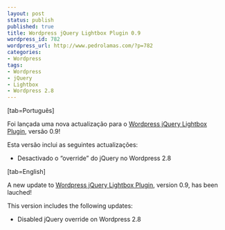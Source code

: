 ```yaml
---
layout: post
status: publish
published: true
title: Wordpress jQuery Lightbox Plugin 0.9
wordpress_id: 782
wordpress_url: http://www.pedrolamas.com/?p=782
categories:
- Wordpress
tags:
- Wordpress
- jQuery
- Lightbox
- Wordpress 2.8
---
```

[tab=Português]

Foi lançada uma nova actualização para o [Wordpress jQuery Lightbox Plugin](projectos/jquery-lightbox/), versão 0.9!

Esta versão inclui as seguintes actualizações:

-   Desactivado o “override” do jQuery no Wordpress 2.8

[tab=English]

A new update to [Wordpress jQuery Lightbox Plugin](projectos/jquery-lightbox-en/), version 0.9, has been lauched!

This version includes the following updates:

-   Disabled jQuery override on Wordpress 2.8

